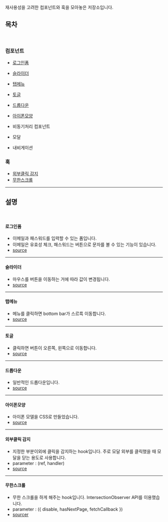 재사용성을 고려한 컴포넌트와 훅을 모아놓은 저장소입니다.

## 목차

<br />

### 컴포넌트
- [로그인폼](#로그인폼)
- [슬라이더](#슬라이더)
- [탭메뉴](#탭메뉴)
- [토글](#토글)
- [드롭다운](#드롭다운)
- [아이폰모양](#아이폰모양)

- 비동기처리 컴포넌트
- 모달
- 내비게이션

### 훅
- [외부클릭 감지](#외부클릭-감지)
- [무한스크롤](#무한스크롤)


---

## 설명

<br />

#### 로그인폼
- 이메일과 패스워드를 입력할 수 있는 폼입니다.
- 이메일은 유효성 체크, 패스워드는 버튼으로 문자를 볼 수 있는 기능이 있습니다.
- [source]()

---

#### 슬라이더
- 마우스를 버튼을 이동하는 거에 따라 값이 변경됩니다.
- [source]()

---

#### 탭메뉴
- 메뉴를 클릭하면 bottom bar가 스르륵 이동합니다.
- [source]()

---

#### 토글
- 클릭하면 버튼이 오른쪽, 왼쪽으로 이동합니다.
- [source]()

---

#### 드롭다운
- 일반적인 드롭다운입니다.
- [source]()

---

#### 아이폰모양
- 아이폰 모델을 CSS로 만들었습니다.
- [source]()

---

#### 외부클릭 감지
- 지정한 부분이외에 클릭을 감지하는 hook입니다. 주로 모달 외부를 클릭했을 때 모달을 닫는 용도로 사용합니다.
- parameter : (ref, handler)
- [source]()

---

#### 무한스크롤
- 무한 스크롤을 하게 해주는 hook입니다. IntersectionObserver API를 이용했습니다.
- parameter : ({ disable, hasNextPage, fetchCallback })
- [sourcer]()
